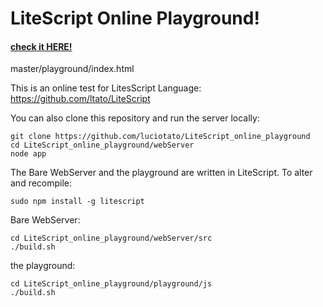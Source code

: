 LiteScript Online Playground!
==
<h4>
<a href=http://rawgithub.com/luciotato/litescript_online_playground/master/playground/index.html target=_blank>
check it HERE!</a>
</h4>
master/playground/index.html

This is an online test for LitesScript Language: 
https://github.com/ltato/LiteScript

You can also clone this repository and run the server locally:

    git clone https://github.com/luciotato/LiteScript_online_playground
    cd LiteScript_online_playground/webServer
    node app

The Bare WebServer and the playground are written in LiteScript.
To alter and recompile: 

    sudo npm install -g litescript
 
 Bare WebServer:

    cd LiteScript_online_playground/webServer/src
    ./build.sh


the playground:

    cd LiteScript_online_playground/playground/js
    ./build.sh

